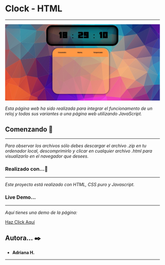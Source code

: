 # Clock - HTML
---
[![preview](https://github.com/adrihc/clock/blob/main/clock/previewclock.png)](https://github.com/adrihc/clock/blob/main/clock/previewclock.png)

_Esta página web ha sido realizada para integrar el funcionamento de un reloj y todas sus variantes a una página web utilizando JavaScript._

## Comenzando 🚀
---


_Para observar los archivos sólo debes descargar el archivo .zip en tu ordenador local, descomprimirlo y clicar en cualquier archivo .html para visualizarlo en el navegador que desees._

### Realizado con...🔩
---


_Este proyecto está realizado con HTML, CSS puro y Javascript._

### Live Demo...
---

_Aquí tienes una demo de la página:_

[Haz Click Aquí](https://reloj-adrihc.netlify.app/)

## Autora... ✒️


* **Adriana H.** 

---
